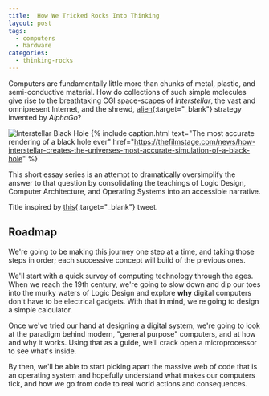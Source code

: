 ```yaml
---
title:  How We Tricked Rocks Into Thinking
layout: post
tags:
  - computers
  - hardware
categories:
  - thinking-rocks
---
```


Computers are fundamentally little more than chunks of metal,
plastic, and semi-conductive material. How do collections of such
simple molecules give rise to the breathtaking CGI space-scapes of
*Interstellar*, the vast and omnipresent Internet, and the shrewd,
[alien<i class="fa fa-external-link"></i>][wired]{:target="_blank"}
strategy invented by *AlphaGo*?

[wired]: https://www.wired.com/2016/03/sadness-beauty-watching-googles-ai-play-go

<!-- MORE -->

![Interstellar Black
Hole](https://thefilmstage.com/wp-content/uploads/2014/10/interstellar_blackhole.png)
{% include caption.html
    text="The most accurate rendering of a black hole ever"
    href="https://thefilmstage.com/news/how-interstellar-creates-the-universes-most-accurate-simulation-of-a-black-hole" %}

This short essay series is an attempt to dramatically oversimplify
the answer to that question by consolidating the teachings of Logic
Design, Computer Architecture, and Operating Systems into an
accessible narrative.

Title inspired by [this<i class="fa
fa-external-link"></i>][twitter]{:target="_blank"} tweet.

[twitter]: https://twitter.com/daisyowl/status/841802094361235456

## Roadmap

We're going to be making this journey one step at a time, and taking
those steps in order; each successive concept will build of the
previous ones.

We'll start with a quick survey of computing technology through the
ages. When we reach the 19th century, we're going to slow down and
dip our toes into the murky waters of Logic Design and explore
**why** digital computers don't have to be electrical gadgets. With
that in mind, we're going to design a simple calculator.

Once we've tried our hand at designing a digital system, we're going
to look at the paradigm behind modern, "general purpose" computers,
and at how and why it works. Using that as a guide, we'll crack open
a microprocessor to see what's inside.

By then, we'll be able to start picking apart the massive web of code
that is an operating system and hopefully understand what makes our
computers tick, and how we go from code to real world actions and
consequences.
